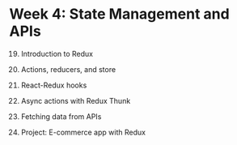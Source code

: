 # Week 4: State Management and APIs

19. Introduction to Redux

20. Actions, reducers, and store

21. React-Redux hooks

22. Async actions with Redux Thunk

23. Fetching data from APIs

24. Project: E-commerce app with Redux